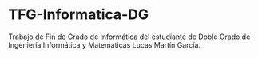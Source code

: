 # TFG-Informatica-DG
Trabajo de Fin de Grado de Informática del estudiante de Doble Grado de Ingeniería Informática y Matemáticas Lucas Martín García.
